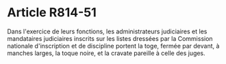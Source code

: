 # Article R814-51

Dans l'exercice de leurs fonctions, les administrateurs judiciaires et les mandataires judiciaires inscrits sur les listes dressées par  la Commission nationale d'inscription et de discipline portent la toge, fermée par devant, à manches larges, la toque noire, et la cravate pareille à celle des juges.